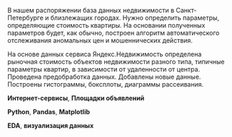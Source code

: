 В нашем распоряжении база данных недвижимости в Санкт-Петербурге и близлежащих городах. Нужно определить параметры, определяющие стоимость квартиры. На основании полученных параметров будет, как обычно, построен алгоритм автоматического отслеживания аномальных цен и мошеннических действия.

На основе данных сервиса Яндекс.Недвижимость определена рыночная стоимость объектов недвижимости разного типа, типичные параметры квартир, в зависимости от
удаленности от центра. Проведена предобработка данных. Добавлены новые данные. Построены гистограммы, боксплоты, диаграммы рассеивания.

**Интернет-сервисы**, **Площадки объявлений**

**Python**, **Pandas**, **Matplotlib**

**EDA**, **визуализация данных**

